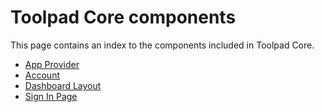 # Toolpad Core components

<p class="description">This page contains an index to the components included in Toolpad Core.</p>

- [App Provider](/toolpad/core/react-app-provider/)
- [Account](/toolpad/core/react-account/)
- [Dashboard Layout](/toolpad/core/react-dashboard-layout/)
- [Sign In Page](/toolpad/core/react-sign-in-page/)
